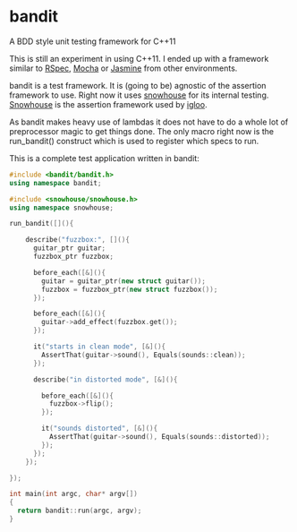 bandit
======

A BDD style unit testing framework for C++11

This is still an experiment in using C++11. I ended up with a framework similar
to [RSpec](https://github.com/joakimkarlsson/snowhouse.git), [Mocha](http://visionmedia.github.io/mocha/) or [Jasmine](http://pivotal.github.io/jasmine/) from other environments.

bandit is a test framework. It is (going to be) agnostic of the assertion 
framework to use. Right now it uses [snowhouse](https://github.com/joakimkarlsson/snowhouse) for its internal testing. [Snowhouse](https://github.com/joakimkarlsson/snowhouse) is the assertion framework used by [igloo](https://github.com/joakimkarlsson/igloo).

As bandit makes heavy use of lambdas it does not have to do a whole lot of preprocessor magic to get things done. The only macro
right now is the run_bandit() construct which is used to register which specs to run.

This is a complete test application written in bandit:

```cpp
#include <bandit/bandit.h>
using namespace bandit;

#include <snowhouse/snowhouse.h>
using namespace snowhouse;

run_bandit([](){

    describe("fuzzbox:", [](){
      guitar_ptr guitar;
      fuzzbox_ptr fuzzbox;

      before_each([&](){
        guitar = guitar_ptr(new struct guitar());
        fuzzbox = fuzzbox_ptr(new struct fuzzbox());
      });

      before_each([&](){
        guitar->add_effect(fuzzbox.get());
      });

      it("starts in clean mode", [&](){
        AssertThat(guitar->sound(), Equals(sounds::clean));
      });

      describe("in distorted mode", [&](){

        before_each([&](){
          fuzzbox->flip();
        });

        it("sounds distorted", [&](){
          AssertThat(guitar->sound(), Equals(sounds::distorted));
        });
      });
    });

});

int main(int argc, char* argv[])
{
  return bandit::run(argc, argv);
}
```
